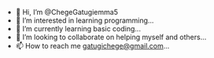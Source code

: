 - 👋 Hi, I’m @ChegeGatugiemma5
- 👀 I’m interested in learning programming...
- 🌱 I’m currently learning  basic coding...
- 💞️ I’m looking to collaborate on helping myself and others...
- 📫 How to reach me  gatugichege@gmail.com...

<!---
ChegeGatugiemma5/ChegeGatugiemma5 is a ✨ special ✨ repository because its `README.md` (this file) appears on your GitHub profile.
You can click the Preview link to take a look at your changes.
--->
